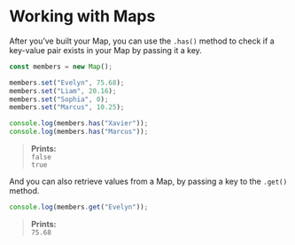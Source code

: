 # Working with Maps

After you’ve built your Map, you can use the `.has()` method to check if a key-value pair exists in your Map by passing it a key.

```js
const members = new Map();

members.set("Evelyn", 75.68);
members.set("Liam", 20.16);
members.set("Sophia", 0);
members.set("Marcus", 10.25);

console.log(members.has("Xavier"));
console.log(members.has("Marcus"));
```

> **Prints:**  
> `false`  
> `true`

And you can also retrieve values from a Map, by passing a key to the `.get()` method.

```js
console.log(members.get("Evelyn"));
```

> **Prints:**  
> `75.68`
